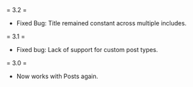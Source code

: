 = 3.2 =
* Fixed Bug: Title remained constant across multiple includes.

= 3.1 =
* Fixed bug: Lack of support for custom post types.

= 3.0 =
* Now works with Posts again.
